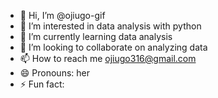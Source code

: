 - 👋 Hi, I’m @ojiugo-gif
- 👀 I’m interested in data analysis with python
- 🌱 I’m currently learning data analysis
- 💞️ I’m looking to collaborate on analyzing data
- 📫 How to reach me ojiugo316@gmail.com
- 😄 Pronouns: her
- ⚡ Fun fact: 

<!---
ojiugo-gif/ojiugo-gif is a ✨ special ✨ repository because its `README.md` (this file) appears on your GitHub profile.
You can click the Preview link to take a look at your changes.
--->
